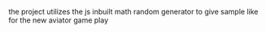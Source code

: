 the project utilizes the js inbuilt math random generator to give sample like for the new aviator game play
